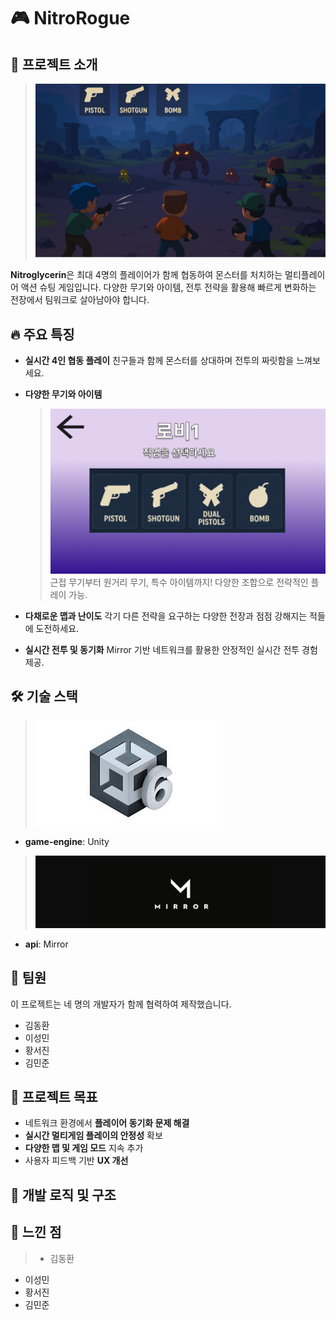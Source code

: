 
# 🎮 NitroRogue

## 🚀 프로젝트 소개
> ![소개 이미지](images/image.png)
 
**Nitroglycerin**은 최대 4명의 플레이어가 함께 협동하여 몬스터를 처치하는 멀티플레이어 액션 슈팅 게임입니다. 다양한 무기와 아이템, 전투 전략을 활용해 빠르게 변화하는 전장에서 팀워크로 살아남아야 합니다.

## 🔥 주요 특징

* **실시간 4인 협동 플레이**
  친구들과 함께 몬스터를 상대하며 전투의 짜릿함을 느껴보세요.

* **다양한 무기와 아이템**
  > ![직업 이미지](images/job.png)
  근접 무기부터 원거리 무기, 특수 아이템까지! 다양한 조합으로 전략적인 플레이 가능.

* **다채로운 맵과 난이도**
  각기 다른 전략을 요구하는 다양한 전장과 점점 강해지는 적들에 도전하세요.

* **실시간 전투 및 동기화**
  Mirror 기반 네트워크를 활용한 안정적인 실시간 전투 경험 제공.

## 🛠️ 기술 스택
> ![직업 이미지](images/uinity.jfif)
* **game-engine**: Unity

> ![직업 이미지](images/mirror.png)
* **api**: Mirror
  
## 👥 팀원

이 프로젝트는 네 명의 개발자가 함께 협력하여 제작했습니다.

* 김동환
* 이성민
* 황서진
* 김민준

## 🎯 프로젝트 목표

* 네트워크 환경에서 **플레이어 동기화 문제 해결**
* **실시간 멀티게임 플레이의 안정성** 확보
* **다양한 맵 및 게임 모드** 지속 추가
* 사용자 피드백 기반 **UX 개선**

## 🧠 개발 로직 및 구조

> 
## 💬 느낀 점

> * 김동환
  * 이성민
  * 황서진
  * 김민준

